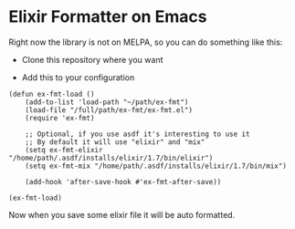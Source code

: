 # Elixir Formatter on Emacs

Right now the library is not on MELPA, so you can do something like this:

- Clone this repository where you want

- Add this to your configuration
``` elisp
(defun ex-fmt-load ()
    (add-to-list 'load-path "~/path/ex-fmt")
    (load-file "/full/path/ex-fmt/ex-fmt.el")
    (require 'ex-fmt)

    ;; Optional, if you use asdf it's interesting to use it
    ;; By default it will use "elixir" and "mix"
    (setq ex-fmt-elixir "/home/path/.asdf/installs/elixir/1.7/bin/elixir")
    (setq ex-fmt-mix "/home/path/.asdf/installs/elixir/1.7/bin/mix")

    (add-hook 'after-save-hook #'ex-fmt-after-save))

(ex-fmt-load)
```

Now when you save some elixir file it will be auto formatted.
